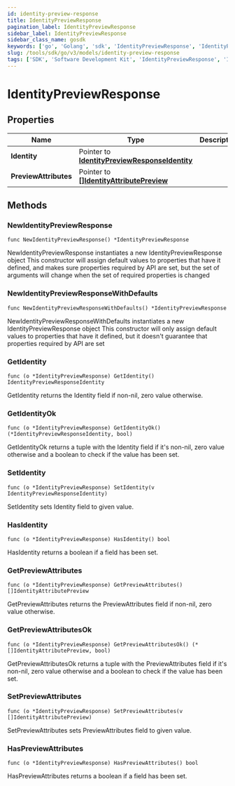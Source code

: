 ```yaml
---
id: identity-preview-response
title: IdentityPreviewResponse
pagination_label: IdentityPreviewResponse
sidebar_label: IdentityPreviewResponse
sidebar_class_name: gosdk
keywords: ['go', 'Golang', 'sdk', 'IdentityPreviewResponse', 'IdentityPreviewResponse'] 
slug: /tools/sdk/go/v3/models/identity-preview-response
tags: ['SDK', 'Software Development Kit', 'IdentityPreviewResponse', 'IdentityPreviewResponse']
---
```


# IdentityPreviewResponse

## Properties

Name | Type | Description | Notes
------------ | ------------- | ------------- | -------------
**Identity** | Pointer to [**IdentityPreviewResponseIdentity**](identity-preview-response-identity) |  | [optional] 
**PreviewAttributes** | Pointer to [**[]IdentityAttributePreview**](identity-attribute-preview) |  | [optional] 

## Methods

### NewIdentityPreviewResponse

`func NewIdentityPreviewResponse() *IdentityPreviewResponse`

NewIdentityPreviewResponse instantiates a new IdentityPreviewResponse object
This constructor will assign default values to properties that have it defined,
and makes sure properties required by API are set, but the set of arguments
will change when the set of required properties is changed

### NewIdentityPreviewResponseWithDefaults

`func NewIdentityPreviewResponseWithDefaults() *IdentityPreviewResponse`

NewIdentityPreviewResponseWithDefaults instantiates a new IdentityPreviewResponse object
This constructor will only assign default values to properties that have it defined,
but it doesn't guarantee that properties required by API are set

### GetIdentity

`func (o *IdentityPreviewResponse) GetIdentity() IdentityPreviewResponseIdentity`

GetIdentity returns the Identity field if non-nil, zero value otherwise.

### GetIdentityOk

`func (o *IdentityPreviewResponse) GetIdentityOk() (*IdentityPreviewResponseIdentity, bool)`

GetIdentityOk returns a tuple with the Identity field if it's non-nil, zero value otherwise
and a boolean to check if the value has been set.

### SetIdentity

`func (o *IdentityPreviewResponse) SetIdentity(v IdentityPreviewResponseIdentity)`

SetIdentity sets Identity field to given value.

### HasIdentity

`func (o *IdentityPreviewResponse) HasIdentity() bool`

HasIdentity returns a boolean if a field has been set.

### GetPreviewAttributes

`func (o *IdentityPreviewResponse) GetPreviewAttributes() []IdentityAttributePreview`

GetPreviewAttributes returns the PreviewAttributes field if non-nil, zero value otherwise.

### GetPreviewAttributesOk

`func (o *IdentityPreviewResponse) GetPreviewAttributesOk() (*[]IdentityAttributePreview, bool)`

GetPreviewAttributesOk returns a tuple with the PreviewAttributes field if it's non-nil, zero value otherwise
and a boolean to check if the value has been set.

### SetPreviewAttributes

`func (o *IdentityPreviewResponse) SetPreviewAttributes(v []IdentityAttributePreview)`

SetPreviewAttributes sets PreviewAttributes field to given value.

### HasPreviewAttributes

`func (o *IdentityPreviewResponse) HasPreviewAttributes() bool`

HasPreviewAttributes returns a boolean if a field has been set.



